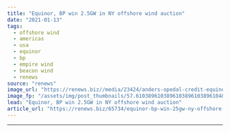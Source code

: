 ```yaml
---
title: "Equinor, BP win 2.5GW in NY offshore wind auction"
date: "2021-01-13"
tags: 
  - offshore wind
  - americas
  - usa
  - equinor
  - bp
  - empire wind
  - beacon wind
  - renews
source: "renews"
image_url: "https://renews.biz//media/23424/anders-opedal-credit-equinor-ole-joergen-bratland.jpg?mode=crop&width=770&heightratio=0.6103896103896103896103896104&slimmage=true"
image_fp: "/assets/img/post_thumbnails/57.6103896103896103896103896104&slimmage=true"
lead: "Equinor, BP win 2.5GW in NY offshore wind auction"
article_url: "https://renews.biz/65734/equinor-bp-win-25gw-ny-offshore-wind-auction/"
---
```


---
